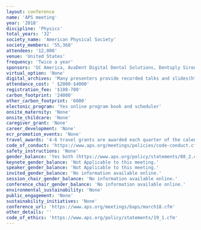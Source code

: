 ```yaml
---
layout: conference 
name: 'APS meeting'
year: '2018'
discipline: 'Physics'
total_years: '32'
society_name: 'American Physical Society'
society_members: '55,368'
attendees: '12,000'
venue: 'United States'
frequency: 'Twice a year'
sponsors: 'GC America, AvaDent Digital Dental Solutions, Dentsply Sirona Prosthetics, Ivoclar Vivadent, Panthera Dental, Straumann, Sesame Communications - Henry Schein One, Thommen Medical, ZirkonZahn, Southern Implants, Quintessence   , Palmeri Media Group'
virtual_option: 'None'
digital_archives: 'Many presenters provide recorded talks and slides(https://www.aps.org/meetings/multimedia/index.cfm?mtgYr=2018&mtgCd=MAR18&mtgUnit=&mtgVS=&mtgSE=0&fm=0&srhPresent=Go&prebacklink=yes), No digital posters'
attendance_cost: ' $2000-$4000'
registration_fee: '$100-700'
carbon_footprint: '24000'
other_carbon_footprint: '6000'
electonic_program: 'Yes online program book and scheduler'
onsite_maternity: 'None'
onsite_childcare: 'None'
caregiver_grant: 'None'
career_development: 'None'
ecr_promotion_events: 'None'
travel_awards: '4-6 travel grants are awarded each quarter of the calendar year up to $500 each'
code_of_conduct: 'https://www.aps.org/meetings/policies/code-conduct.cfm'
safety_instructions: 'None'
gender_balance: 'Yes both (https://www.aps.org/policy/statements/08_2.cfm)'
keynote_gender_balance: 'Not Applicable to this meeting.'
speaker_gender_balance: 'Not Applicable to this meeting.'
invited_gender_balance: 'No information available online.'
session_chair_gender_balance: 'No information available online.'
conference_chair_gender_balance: 'No information available online.'
environmental_sustainability: 'None'
public_engagement: 'None'
sustainability_initiatives: 'None'
conference_url: 'https://www.aps.org/meetings/baps/march18.cfm'
other_details: ''
code_of_ethics: 'https://www.aps.org/policy/statements/19_1.cfm'
---
```

